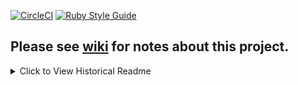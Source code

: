 [![CircleCI](https://circleci.com/gh/jobannon/testing_movies.svg?style=svg)](https://app.circleci.com/pipelines/github/jobannon/superstar-api)
[![Ruby Style Guide](https://img.shields.io/badge/code_style-rubocop-brightgreen.svg)](https://github.com/rubocop-hq/rubocop)

## Please see [wiki](https://github.com/jobannon/superstar-api/wiki) for notes about this project.

<details>
<summary>Click to View Historical Readme</summary>
  
# Hello Candidate!

Thank you for applying to YearOne. We are very excited to help you on your journey to becoming a software engineer, and are looking forward to highlighting your skills for our partner companies. 

This phase of our application process will have you work through an API design in your choice of language and framework. This phase of the application is assessing your familiarity with your chosen language and your practical coding skills. You can add as many or as few features as you want, so long as you meet the requirements listed below. 

# API Instructions:
We’re building a small web application that allows a user to search for a movie title, click on that movie title for more information, and give that movie a thumbs up or thumbs down. 

# Deliverables:

Search functionality that allows a user to enter a title and receive back movie information. (Choose a free API for movie data. https://rapidapi.com/collection/movie-apis OR any API that provides this info!)
A user should be able to look through title results, if there are more than one, and choose one to read more about. (A good movie to test this with is SpiderMan).
The movie detail page should have the following information at a minimum:
Title
Director
Release Year
Description (if your API provides it)
Ability to thumbs up or thumbs down the movie (see below)
Implement some type of storage or database to persist movie titles and how many thumbs up or thumbs down they’ve received. No need to add movies that have not received any votes. A sample table is below.
Movie Title
Thumbs Up
Thumbs Down
Ray
48
3

# Clarifications: 
No need to handle user login or any sort of authentication.
Design and aesthetic is not scored for this phase of the interview, however, these projects will be shared with prospective employers if you become a finalist of YearOne. If front-end or full-stack is your goal, this is a good opportunity to shine. 
Additional back-end work/testing is not scored for this phase of the interview, however, these projects will be shared with prospective employers if you become a finalist of YearOne. Testing or further work on the back-end of the API could be a good opportunity to shine if back-end is your goal. 
Submission Instructions:
You will be providing us with a link to the repository that holds this project. PLEASE double check that the repository is not private, and can be viewed publicly. 
Please include a README.md file with the following information:
How to setup and run your application
Photos or Gif of your web app (search page and movie detail page) 
IMPORTANT! Once completed, you must submit your API repository URL here before November 27th at 11:59 p.m.
That’s it!

We’ll review your submission and get back to you as soon as we can with next steps. Thank you for your time and efforts during this process. No matter what happens, we wish you all the best in your job search.